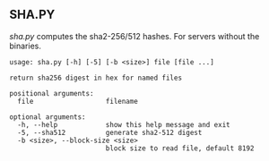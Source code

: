 
## SHA.PY

*sha.py* computes the sha2-256/512 hashes. For servers without the binaries.
```
usage: sha.py [-h] [-5] [-b <size>] file [file ...]

return sha256 digest in hex for named files

positional arguments:
  file                  filename

optional arguments:
  -h, --help            show this help message and exit
  -5, --sha512          generate sha2-512 digest
  -b <size>, --block-size <size>
                        block size to read file, default 8192
